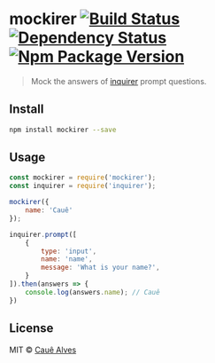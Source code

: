 # mockirer [![Build Status](https://travis-ci.org/ceasbz/mockirer.svg?branch=master)](https://travis-ci.org/ceasbz/mockirer) [![Dependency Status](https://david-dm.org/ceasbz/mockirer.svg?style=flat-square)](https://david-dm.org/ceasbz/mockirer) [![Npm Package Version](https://img.shields.io/npm/v/mockirer.svg?style=flat-square)](https://www.npmjs.org/package/mockirer)

> Mock the answers of [inquirer](https://github.com/SBoudrias/Inquirer.js) prompt questions.

## Install
```bash
npm install mockirer --save
```

## Usage
```js
const mockirer = require('mockirer');
const inquirer = require('inquirer');

mockirer({
	name: 'Cauê'	
});

inquirer.prompt([
	{
		type: 'input',
		name: 'name',
		message: 'What is your name?',
	}
]).then(answers => {
	console.log(answers.name); // Cauê
})
```

## License

MIT © [Cauê Alves](https://twitter.com/ceasbz)